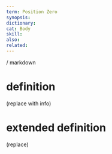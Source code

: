 ```yaml
---
term: Position Zero
synopsis:
dictionary:
cat: Body
skill: 
also: 
related: 
---
```

/ 
  markdown
  # definition
  (replace with info)
  # extended definition
  (replace)
